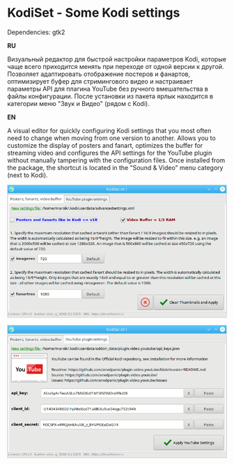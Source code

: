 # KodiSet - Some Kodi settings
Dependencies: gtk2

**RU**  
  
Визуальный редактор для быстрой настройки параметров Kodi, которые чаще всего приходится менять при переходе от одной версии к другой. Позволяет адаптировать отображение постеров и фанартов, оптимизирует буфер для стримингового видео и настраивает параметры API для плагина YouTube без ручного вмешательства в файлы конфигурации. После установки из пакета ярлык находится в категории меню "Звук и Видео" (рядом с Kodi).

**EN**

A visual editor for quickly configuring Kodi settings that you most often need to change when moving from one version to another. Allows you to customize the display of posters and fanart, optimizes the buffer for streaming video and configures the API settings for the YouTube plugin without manually tampering with the configuration files. Once installed from the package, the shortcut is located in the "Sound & Video" menu category (next to Kodi).

![](https://github.com/AKotov-dev/KodiSet/blob/main/ScreenShots/Screenshot1.png)

![](https://github.com/AKotov-dev/KodiSet/blob/main/ScreenShots/Screenshot3.png)
